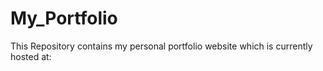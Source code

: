 # My_Portfolio
This Repository contains my personal portfolio website which is currently hosted at: 
